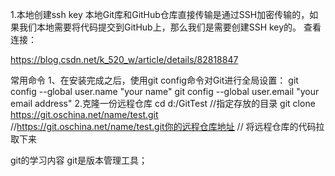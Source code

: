 1.本地创建ssh key
本地Git库和GitHub仓库直接传输是通过SSH加密传输的，如果我们本地需要将代码提交到GitHub上，那么我们是需要创建SSH key的。
查看连接：

https://blog.csdn.net/k_520_w/article/details/82818847


常用命令
1、在安装完成之后，使用git config命令对Git进行全局设置：
git config --global user.name "your name" 
git config --global user.email "your email address"
2.克隆一份远程仓库
cd d:/GitTest   //指定存放的目录
git clone https://git.oschina.net/name/test.git   
//https://git.oschina.net/name/test.git你的远程仓库地址 
// 将远程仓库的代码拉取下来


git的学习内容
git是版本管理工具；

